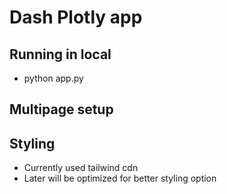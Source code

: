 # Dash Plotly app 

## Running in local
- python app.py

## Multipage setup


## Styling
- Currently used tailwind cdn
- Later will be optimized for better styling option
